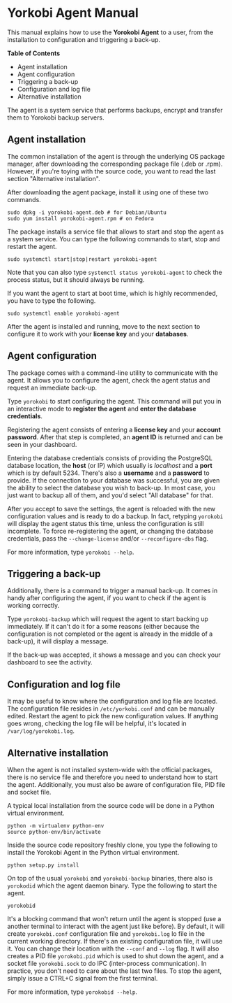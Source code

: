 # Yorkobi Agent Manual

This manual explains how to use the **Yorokobi Agent** to a user, from the
installation to configuration and triggering a back-up.

**Table of Contents**

- Agent installation
- Agent configuration
- Triggering a back-up
- Configuration and log file
- Alternative installation

The agent is a system service that performs backups, encrypt and transfer them
to Yorokobi backup servers.

## Agent installation

The common installation of the agent is through the underlying OS package
manager, after downloading the corresponding package file (.deb or .rpm).
However, if you're toying with the source code, you want to read the last
section "Alternative installation".

After downloading the agent package, install it using one of these two commands.

```
sudo dpkg -i yorokobi-agent.deb # for Debian/Ubuntu
sudo yum install yorokobi-agent.rpm # on Fedora
```

The package installs a service file that allows to start and stop the agent as
a system service. You can type the following commands to start, stop and
restart the agent.

```
sudo systemctl start|stop|restart yorokobi-agent
```

Note that you can also type `systemctl status yorokobi-agent` to check the
process status, but it should always be running.

If you want the agent to start at boot time, which is highly recommended, you
have to type the following.

```
sudo systemctl enable yorokobi-agent
```

After the agent is installed and running, move to the next section to configure
it to work with your **license key** and your **databases**.

## Agent configuration

The package comes with a command-line utility to communicate with the agent.
It allows you to configure the agent, check the agent status and request an
immediate back-up.

Type `yorokobi` to start configuring the agent. This command will put you in an
interactive mode to **register the agent** and **enter the database
credentials**.

Registering the agent consists of entering a **license key** and your **account
password**. After that step is completed, an **agent ID** is returned and can
be seen in your dashboard.

Entering the database credentials consists of providing the PostgreSQL database
location, the **host** (or IP) which usually is *localhost* and a **port** which
is by default 5234. There's also a **username** and a **password** to provide.
If the connection to your database was successful, you are given the ability to
select the database you wish to back-up. In most case, you just want to backup
all of them, and you'd select "All database" for that.

After you accept to save the settings, the agent is reloaded with the new
configuration values and is ready to do a backup. In fact, retyping `yorokobi`
will display the agent status this time, unless the configuration is still
incomplete. To force re-registering the agent, or changing the database
credentials, pass the `--change-license` and/or `--reconfigure-dbs` flag.

For more information, type `yorokobi --help`.

## Triggering a back-up

Additionally, there is a command to trigger a manual back-up. It comes in handy
after configuring the agent, if you want to check if the agent is working
correctly.

Type `yorokobi-backup` which will request the agent to start backing up
immediately. If it can't do it for a some reasons (either because the
configuration is not completed or the agent is already in the middle of a
back-up), it will display a message.

If the back-up was accepted, it shows a message and you can check your dashboard
to see the activity.

## Configuration and log file

It may be useful to know where the configuration and log file are located. The
configuration file resides in `/etc/yorkobi.conf` and can be manually edited.
Restart the agent to pick the new configuration values. If anything goes wrong,
checking the log file will be helpful, it's located in `/var/log/yorokobi.log`.

## Alternative installation

When the agent is not installed system-wide with the official packages, there
is no service file and therefore you need to understand how to start the agent.
Additionally, you must also be aware of configuration file, PID file and socket
file.

A typical local installation from the source code will be done in a Python
virtual environment.

```
python -m virtualenv python-env
source python-env/bin/activate
```

Inside the source code repository freshly clone, you type the following to
install the Yorokobi Agent in the Python virtual environment.

```
python setup.py install
```

On top of the usual `yorokobi` and `yorokobi-backup` binaries, there also is
`yorokodid` which the agent daemon binary. Type the following to start the
agent.

```
yorokobid
```

It's a blocking command that won't return until the agent is stopped (use a
another terminal to interact with the agent just like before). By default, it
will create `yorokobi.conf` configuration file and `yorokobi.log` lo file in
the current working directory. If there's an existing configuration file, it
will use it. You can change their location with the `--conf` and `--log` flag.
It will also creates a PID file `yorokobi.pid` which is used to shut down the
agent, and a socket file `yorokobi.sock` to do IPC (inter-process
communication). In practice, you don't need to care about the last two files.
To stop the agent, simply issue a CTRL+C signal from the first terminal.

For more information, type `yorokobid --help`.
